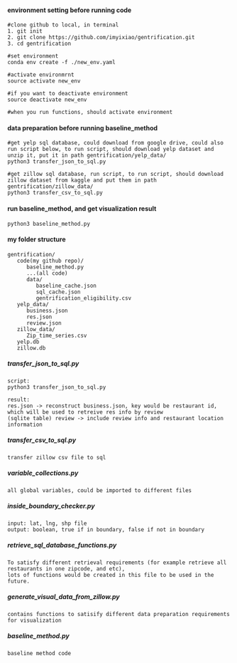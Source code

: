 #### environment setting before running code
```
#clone github to local, in terminal 
1. git init
2. git clone https://github.com/imyixiao/gentrification.git
3. cd gentrification

#set environment
conda env create -f ./new_env.yaml

#activate environmrnt
source activate new_env

#if you want to deactivate environment 
source deactivate new_env

#when you run functions, should activate environment
```

#### data preparation before running baseline_method
```
#get yelp sql database, could download from google drive, could also run script below, to run script, should download yelp dataset and unzip it, put it in path gentrification/yelp_data/
python3 transfer_json_to_sql.py

#get zillow sql database, run script, to run script, should download zillow dataset from kaggle and put them in path gentrification/zillow_data/
python3 transfer_csv_to_sql.py
```

#### run baseline_method, and get visualization result
```
python3 baseline_method.py
```

#### my folder structure
```
gentrification/
   code(my github repo)/
      baseline_method.py
      ...(all code)
      data/
         baseline_cache.json
         sql_cache.json
         gentrification_eligibility.csv
   yelp_data/
      business.json
      res.json
      review.json
   zillow_data/
      Zip_time_series.csv
   yelp.db
   zillow.db
```

##### transfer_json_to_sql.py
```
script:
python3 transfer_json_to_sql.py

result:
res.json -> reconstruct business.json, key would be restaurant id, which will be used to retreive res info by review 
(sqlite table) review -> include review info and restaurant location information 
```

##### transfer_csv_to_sql.py
```
transfer zillow csv file to sql
```


##### variable_collections.py
```
all global variables, could be imported to different files
```

##### inside_boundary_checker.py
```
input: lat, lng, shp file
output: boolean, true if in boundary, false if not in boundary
```

##### retrieve_sql_database_functions.py
```
To satisfy different retrieval requirements (for example retrieve all restaurants in one zipcode, and etc), 
lots of functions would be created in this file to be used in the future.  
```

##### generate_visual_data_from_zillow.py
```
contains functions to satisify different data preparation requirements for visualization
```

##### baseline_method.py
```
baseline method code
```
